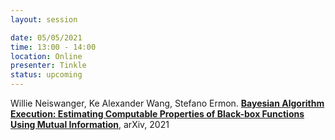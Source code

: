 ```yaml
---
layout: session

date: 05/05/2021
time: 13:00 - 14:00
location: Online
presenter: Tinkle
status: upcoming
---
```

Willie Neiswanger, Ke Alexander Wang, Stefano Ermon.
**[
Bayesian Algorithm Execution: Estimating Computable Properties of Black-box Functions Using Mutual Information](
papers/0061-bayesian-algorithm-execution-estimating-computable-properties)**,
arXiv,
2021